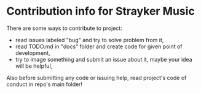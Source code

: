 # Contribution info for Strayker Music

There are some ways to contribute to project:
- read issues labeled "bug" and try to solve problem from it,
- read TODO.md in "docs" folder and create code for given point of development,
- try to image something and submit an issue about it, maybe your idea will be helpful,

Also before submitting any code or issuing help, read project's code of conduct in repo's main folder!